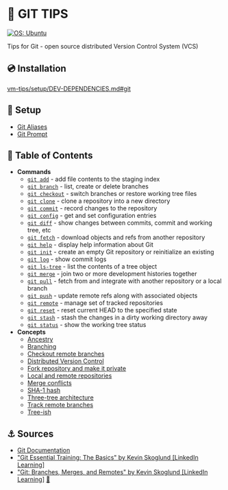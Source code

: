 # 📖 GIT TIPS

<a href="https://ubuntu.com/" rel="noreferrer">
    <img src="https://img.shields.io/badge/OS-Ubuntu-E95420" alt="OS: Ubuntu"/>
</a>

Tips for Git - open source distributed Version Control System (VCS)

## 💿 Installation

[vm-tips/setup/DEV-DEPENDENCIES.md#git](https://github.com/MarcinPrzygoda/vm-tips/blob/main/docs/setup/DEV-DEPENDENCIES.md#-git)

## 🔌 Setup
- [Git Aliases](docs/setup/GIT-ALIASES.md)
- [Git Prompt](docs/setup/GIT-PROMPT.md)

## 🌳 Table of Contents

- **Commands**
  - [`git add`](docs/commands/GIT-ADD.md) - add file contents to the staging index
  - [`git branch`](docs/commands/GIT-BRANCH.md) - list, create or delete branches
  - [`git checkout`](docs/commands/GIT-CHECKOUT.md) - switch branches or restore working tree files
  - [`git clone`](docs/commands/GIT-CLONE.md) - clone a repository into a new directory
  - [`git commit`](docs/commands/GIT-COMMIT.md) - record changes to the repository
  - [`git config`](docs/commands/GIT-CONFIG.md) - get and set configuration entries
  - [`git diff`](docs/commands/GIT-DIFF.md) - show changes between commits, commit and working tree, etc
  - [`git fetch`](docs/commands/GIT-FETCH.md) - download objects and refs from another repository
  - [`git help`](docs/commands/GIT-HELP.md) - display help information about Git
  - [`git init`](docs/commands/GIT-INIT.md) - create an empty Git repository or reinitialize an existing
  - [`git log`](docs/commands/GIT-LOG.md) - show commit logs
  - [`git ls-tree`](docs/commands/GIT-LS-TREE.md) - list the contents of a tree object
  - [`git merge`](docs/commands/GIT-MERGE.md) - join two or more development histories together
  - [`git pull`](docs/commands/GIT-PULL.md) - fetch from and integrate with another repository or a local branch
  - [`git push`](docs/commands/GIT-PUSH.md) - update remote refs along with associated objects
  - [`git remote`](docs/commands/GIT-REMOTE.md) - manage set of tracked repositories
  - [`git reset`](docs/commands/GIT-RESET.md) - reset current HEAD to the specified state
  - [`git stash`](docs/commands/GIT-STASH.md) - stash the changes in a dirty working directory away
  - [`git status`](docs/commands/GIT-STATUS.md) - show the working tree status
- **Concepts**
  - [Ancestry](docs/concepts/ANCESTRY.md)
  - [Branching](docs/concepts/BRANCHING.md)
  - [Checkout remote branches](docs/concepts/CHECKOUT-REMOTE-BRANCHES.md)
  - [Distributed Version Control](docs/concepts/DISTRIBUTED-VERSION-CONTROL.md)
  - [Fork repository and make it private](docs/concepts/PRIVATE-FORK.md)
  - [Local and remote repositories](docs/concepts/LOCAL-AND-REMOTE-REPOSITORIES.md)
  - [Merge conflicts](docs/concepts/MERGE-CONFLICTS.md)
  - [SHA-1 hash](docs/concepts/SHA-1-HASH.md)
  - [Three-tree architecture](docs/concepts/THREE-TREE-ARCHITECTURE.md)
  - [Track remote branches](docs/concepts/TRACK-REMOTE-BRANCHES.md)
  - [Tree-ish](docs/concepts/TREE-ISH.md)

## ⚓ Sources

- [Git Documentation](https://git-scm.com/docs)
- ["Git Essential Training: The Basics" by Kevin Skoglund \[LinkedIn Learning\]](https://www.linkedin.com/learning/git-essential-training-the-basics)
- ["Git: Branches, Merges, and Remotes" by Kevin Skoglund \[LinkedIn Learning\]](https://www.linkedin.com/learning/git-branches-merges-and-remotes) [🔗](https://www.linkedin.com/learning/certificates/f0fba2721dd5ddb4bfc8c1bc2400dba5e018c87ac1bedb9d08961e83c8e41aba)